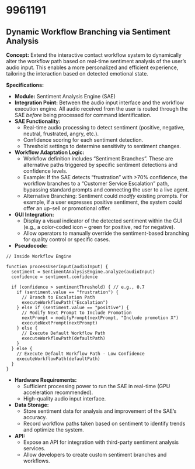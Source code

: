 # 9961191

## Dynamic Workflow Branching via Sentiment Analysis

**Concept:** Extend the interactive contact workflow system to dynamically alter the workflow path based on real-time sentiment analysis of the user’s audio input. This enables a more personalized and efficient experience, tailoring the interaction based on detected emotional state.

**Specifications:**

*   **Module:** Sentiment Analysis Engine (SAE)
*   **Integration Point:** Between the audio input interface and the workflow execution engine. All audio received from the user is routed through the SAE *before* being processed for command identification.
*   **SAE Functionality:**
    *   Real-time audio processing to detect sentiment (positive, negative, neutral, frustrated, angry, etc.).
    *   Confidence scoring for each sentiment detection.
    *   Threshold settings to determine sensitivity to sentiment changes.
*   **Workflow Adaptation Logic:**
    *   Workflow definition includes “Sentiment Branches”. These are alternative paths triggered by specific sentiment detections and confidence levels.
    *   Example: If the SAE detects “frustration” with >70% confidence, the workflow branches to a “Customer Service Escalation” path, bypassing standard prompts and connecting the user to a live agent.
    *   Alternative Branching: Sentiment could *modify* existing prompts. For example, if a user expresses positive sentiment, the system could offer an up-sell or promotional offer.
*   **GUI Integration:**
    *   Display a visual indicator of the detected sentiment within the GUI (e.g., a color-coded icon – green for positive, red for negative).
    *   Allow operators to manually override the sentiment-based branching for quality control or specific cases.
*   **Pseudocode:**

```
// Inside Workflow Engine

function processUserInput(audioInput) {
  sentiment = SentimentAnalysisEngine.analyze(audioInput)
  confidence = sentiment.confidence

  if (confidence > sentimentThreshold) { // e.g., 0.7
    if (sentiment.value == "frustration") {
      // Branch to Escalation Path
      executeWorkflowPath("Escalation")
    } else if (sentiment.value == "positive") {
      // Modify Next Prompt to Include Promotion
      nextPrompt = modifyPrompt(nextPrompt, "Include promotion X")
      executeNextPrompt(nextPrompt)
    } else {
      // Execute Default Workflow Path
      executeWorkflowPath(defaultPath)
    }
  } else {
    // Execute Default Workflow Path - Low Confidence
    executeWorkflowPath(defaultPath)
  }
}
```

*   **Hardware Requirements:**
    *   Sufficient processing power to run the SAE in real-time (GPU acceleration recommended).
    *   High-quality audio input interface.
*   **Data Storage:**
    *   Store sentiment data for analysis and improvement of the SAE’s accuracy.
    *   Record workflow paths taken based on sentiment to identify trends and optimize the system.
*   **API:**
    *   Expose an API for integration with third-party sentiment analysis services.
    *   Allow developers to create custom sentiment branches and workflows.